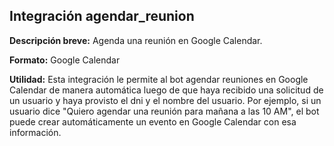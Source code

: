 ## Integración agendar_reunion

**Descripción breve:**
Agenda una reunión en Google Calendar.

**Formato:** Google Calendar 

**Utilidad:**
Esta integración le permite al bot agendar reuniones en Google Calendar de manera automática luego de que haya recibido una solicitud de un usuario y haya provisto el dni y el nombre del usuario. Por ejemplo, si un usuario dice "Quiero agendar una reunión para mañana a las 10 AM", el bot puede crear automáticamente un evento en Google Calendar con esa información.

